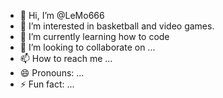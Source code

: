 - 👋 Hi, I’m @LeMo666
- 👀 I’m interested in basketball and video games.
- 🌱 I’m currently learning how to code 
- 💞️ I’m looking to collaborate on ...
- 📫 How to reach me ...
- 😄 Pronouns: ...
- ⚡ Fun fact: ...

<!---
LeMo666/LeMo666 is a ✨ special ✨ repository because its `README.md` (this file) appears on your GitHub profile.
You can click the Preview link to take a look at your changes.
--->
